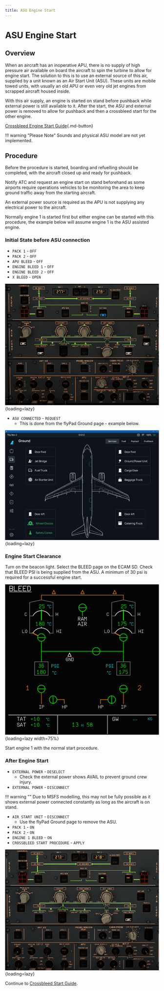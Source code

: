 ```yaml
---
title: ASU Engine Start
---
```


# ASU Engine Start

## Overview

When an aircraft has an inoperative APU, there is no supply of high pressure air available on board the aircraft to spin the turbine to allow for engine start. The solution to this is to use an external source of this air, supplied by a unit known as an Air Start Unit (ASU). These units are mobile towed units, with usually an old APU or even very old jet engines from scrapped aircraft housed inside.

With this air supply, an engine is started on stand before pushback while external power is still available to it. After the start, the ASU and external power is removed to allow for pushback and then a crossbleed start for the other engine.

[Crossbleed Engine Start Guide](crossbleed-start.md){.md-button}

!!! warning "Please Note"
    Sounds and physical ASU model are not yet implemented.

## Procedure

Before the procedure is started, boarding and refuelling should be completed, with the aircraft closed up and ready for pushback.

Notify ATC and request an engine start on stand beforehand as some airports require operations vehicles to be monitoring the area to keep ground traffic away from the starting aircraft.

An external power source is required as the APU is not supplying any electrical power to the aircraft.

Normally engine 1 is started first but either engine can be started with this procedure, the example below will assume engine 1 is the ASU assisted engine.

### Initial State before ASU connection

- `PACK 1` - `OFF`
- `PACK 2` - `OFF`
- `APU BLEED` - `OFF`
- `ENGINE BLEED 1` - `OFF`
- `ENGINE BLEED 2` - `OFF`
- `X BLEED` - `OPEN`

![asubeforeconnection.png](../../assets/advanced-guides/engines/asubeforeconnection.png){loading=lazy}

- `ASU CONNECTED` - `REQUEST`
    - This is done from the flyPad Ground page - example below.

![asugroundpage.png](../../../fbw-a32nx/assets/flypados3/flypad-ground.png){loading=lazy}

### Engine Start Clearance

Turn on the beacon light.
Select the BLEED page on the ECAM SD.
Check that BLEED PSI is being supplied from the ASU. A minimum of 30 psi is required for a successful engine start.

![asubleedpage.png](../../assets/advanced-guides/engines/asubleedpage.png){loading=lazy width=75%}

Start engine 1 with the normal start procedure.

### After Engine Start

- `EXTERNAL POWER` - `DESELECT`
    - Check the external power shows AVAIL to prevent ground crew injury.
- `EXTERNAL POWER` - `DISCONNECT`

!!! warning ""
    Due to MSFS modelling, this may not be fully possible as it shows external power connected constantly as long as the aircraft is on stand.

- `AIR START UNIT` - `DISCONNECT`
    - Use the flyPad Ground page to remove the ASU.
- `PACK 1` - `ON`
- `PACK 2` - `ON`
- `ENGINE 1 BLEED` - `ON`
- `CROSSBLEED START PROCEDURE` - `APPLY`

![asuafterstart.png](../../assets/advanced-guides/engines/asuafterstart.png){loading=lazy}

Continue to [Crossbleed Start Guide](crossbleed-start.md).